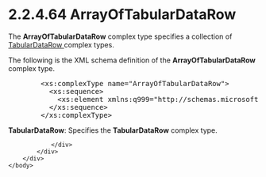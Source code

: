 <html dir="LTR" xmlns:mshelp="http://msdn.microsoft.com/mshelp" xmlns:ddue="http://ddue.schemas.microsoft.com/authoring/2003/5" xmlns:xlink="http://www.w3.org/1999/xlink" xmlns:tool="http://www.microsoft.com/tooltip">
    <head>
        <meta http-equiv="Content-Type" content="text/html; CHARSET=utf-8"></meta>
        <meta name="save" content="history"></meta>
        <title>2.2.4.64 ArrayOfTabularDataRow</title>
        <xml>
            <mshelp:toctitle title="2.2.4.64 ArrayOfTabularDataRow"></mshelp:toctitle>
            <mshelp:rltitle title="[MS-SSMDSWS-15]: ArrayOfTabularDataRow"></mshelp:rltitle>
            <mshelp:keyword index="A" term="d36ffd54-21ff-42df-ac4c-2fd2f23d5059"></mshelp:keyword>
            <mshelp:attr name="DCSext.ContentType" value="open specification"></mshelp:attr>
            <mshelp:attr name="AssetID" value="d36ffd54-21ff-42df-ac4c-2fd2f23d5059"></mshelp:attr>
            <mshelp:attr name="TopicType" value="kbRef"></mshelp:attr>
            <mshelp:attr name="DCSext.Title" value="[MS-SSMDSWS-15]: ArrayOfTabularDataRow" />
        </xml>
    </head>
    <body>
        <div id="header">
            <h1 class="heading">2.2.4.64 ArrayOfTabularDataRow</h1>
        </div>
        <div id="mainSection">
            <div id="mainBody">
                <div id="allHistory" class="saveHistory"></div>
                <div id="sectionSection0" class="section" name="collapseableSection">
                    

<p>The <b>ArrayOfTabularDataRow</b> complex type specifies a
collection of <a href="61397991-a7d8-4bc8-8c53-838379837e55.md">TabularDataRow
</a>complex types.</p>

<p>The following is the XML schema definition of the <b>ArrayOfTabularDataRow</b>
complex type.</p>

<dl>
<dd>
<div><pre>   &lt;xs:complexType name=&quot;ArrayOfTabularDataRow&quot;&gt;
     &lt;xs:sequence&gt;
       &lt;xs:element xmlns:q999=&quot;http://schemas.microsoft.com/sqlserver/masterdataservices/2009/09&quot; minOccurs=&quot;0&quot; maxOccurs=&quot;unbounded&quot; name=&quot;TabularDataRow&quot; nillable=&quot;true&quot; type=&quot;q999:TabularDataRow&quot; xmlns:xs=&quot;http://www.w3.org/2001/XMLSchema&quot; /&gt;
     &lt;/xs:sequence&gt;
   &lt;/xs:complexType&gt;
</pre></div>
</dd></dl>

<p><b>TabularDataRow</b>: Specifies the <b>TabularDataRow</b>
complex type.</p>


                </div>
            </div>
        </div>
    </body>
</html>
